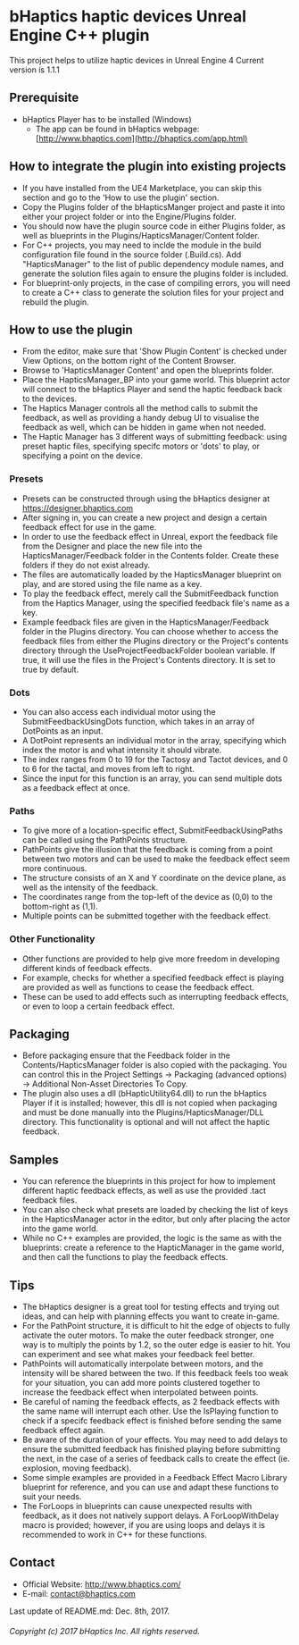 # bHaptics haptic devices Unreal Engine C++ plugin
This project helps to utilize haptic devices in Unreal Engine 4
Current version is 1.1.1

## Prerequisite
* bHaptics Player has to be installed (Windows)
   * The app can be found in
   bHaptics webpage: [http://www.bhaptics.com](http://bhaptics.com/app.html)

## How to integrate the plugin into existing projects
* If you have installed from the UE4 Marketplace, you can skip this section and go to the 'How to use the plugin' section.
* Copy the Plugins folder of the bHapticsManger project and paste it into either your project folder or into the Engine/Plugins folder.
* You should now have the plugin source code in either Plugins folder, as well as blueprints in the Plugins/HapticsManager/Content folder.
* For C++ projects, you may need to inclde the module in the build configuration file found in the source folder (<YourProjectName>.Build.cs). Add "HapticsManager" to the list of public dependency module names, and generate the solution files again to ensure the plugins folder is included.
* For blueprint-only projects, in the case of compiling errors, you will need to create a C++ class to generate the solution files for your project and rebuild the plugin.

## How to use the plugin
* From the editor, make sure that 'Show Plugin Content' is checked under View Options, on the bottom right of the Content Browser.
* Browse to 'HapticsManager Content' and open the blueprints folder.
* Place the HapticsManager_BP into your game world. This blueprint actor will connect to the bHaptics Player and send the haptic feedback back to the devices.
* The Haptics Manager controls all the method calls to submit the feedback, as well as providing a handy debug UI to visualise the feedback as well, which can be hidden in game when not needed.
* The Haptic Manager has 3 different ways of submitting feedback: using preset haptic files, specifying specifc motors or 'dots' to play, or specifying a point on the device.

### Presets
* Presets can be constructed through using the bHaptics designer at https://designer.bhaptics.com
* After signing in, you can create a new project and design a certain feedback effect for use in the game.
* In order to use the feedback effect in Unreal, export the feedback file from the Designer and place the new file into the HapticsManager/Feedback folder in the Contents folder. Create these folders if they do not exist already.
* The files are automatically loaded by the HapticsManager blueprint on play, and are stored using the file name as a key.
* To play the feedback effect, merely call the SubmitFeedback function from the Haptics Manager, using the specified feedback file's name as a key.
* Example feedback files are given in the HapticsManager/Feedback folder in the Plugins directory. You can choose whether to access the feedback files from either the Plugins directory or the Project's contents directory through the UseProjectFeedbackFolder boolean variable. If true, it will use the files in the Project's Contents directory. It is set to true by default.

### Dots
* You can also access each individual motor using the SubmitFeedbackUsingDots function, which takes in an array of DotPoints as an input.
* A DotPoint represents an individual motor in the array, specifying which index the motor is and what intensity it should vibrate.
* The index ranges from 0 to 19 for the Tactosy and Tactot devices, and 0 to 6 for the tactal, and moves from left to right.
* Since the input for this function is an array, you can send multiple dots as a feedback effect at once.

### Paths
* To give more of a location-specific effect, SubmitFeedbackUsingPaths can be called using the PathPoints structure.
* PathPoints give the illusion that the feedback is coming from a point between two motors and can be used to make the feedback effect seem more continuous.
* The structure consists of an X and Y coordinate on the device plane, as well as the intensity of the feedback.
* The coordinates range from the top-left of the device as (0,0) to the bottom-right as (1,1).
* Multiple points can be submitted together with the feedback effect.

### Other Functionality
* Other functions are provided to help give more freedom in developing different kinds of feedback effects.
* For example, checks for whether a specified feedback effect is playing are provided as well as functions to cease the feedback effect.
* These can be used to add effects such as interrupting feedback effects, or even to loop a certain feedback effect.

## Packaging
* Before packaging ensure that the Feedback folder in the Contents/HapticsManager folder is also copied with the packaging. You can control this in the Project Settings -> Packaging (advanced options) -> Additional Non-Asset Directories To Copy.
* The plugin also uses a dll (bHapticUtility64.dll) to run the bHaptics Player if it is installed; however, this dll is not copied when packaging and must be done manually into the Plugins/HapticsManager/DLL directory. This functionality is optional and will not affect the haptic feedback.

## Samples 
* You can reference the blueprints in this project for how to implement different haptic feedback effects, as well as use the provided .tact feedback files.
* You can also check what presets are loaded by checking the list of keys in the HapticsManager actor in the editor, but only after placing the actor into the game world.
* While no C++ examples are provided, the logic is the same as with the blueprints: create a reference to the HapticManager in the game world, and then call the functions to play the feedback effects.

## Tips
* The bHaptics designer is a great tool for testing effects and trying out ideas, and can help with planning effects you want to create in-game.
* For the PathPoint structure, it is difficult to hit the edge of objects to fully activate the outer motors. To make the outer feedback stronger, one way is to multiply the points by 1.2, so the outer edge is easier to hit. You can experiment and see what makes your feedback feel better.
* PathPoints will automatically interpolate between motors, and the intensity will be shared between the two. If this feedback feels too weak for your situation, you can add more points clustered together to increase the feedback effect when interpolated between points.
* Be careful of naming the feedback effects, as 2 feedback effects with the same name will interrupt each other. Use the IsPlaying function to check if a specifc feedback effect is finished before sending the same feedback effect again.
* Be aware of the duration of your effects. You may need to add delays to ensure the submitted feedback has finished playing before submitting the next, in the case of a series of feedback calls to create the effect (ie. explosion, moving feedback).
* Some simple examples are provided in a Feedback Effect Macro Library blueprint for reference, and you can use and adapt these functions to suit your needs.
* The ForLoops in blueprints can cause unexpected results with feedback, as it does not natively support delays. A ForLoopWithDelay macro is provided; however, if you are using loops and delays it is recommended to work in C++ for these functions.


## Contact
* Official Website: http://www.bhaptics.com/
* E-mail: contact@bhaptics.com

Last update of README.md: Dec. 8th, 2017.


###### Copyright (c) 2017 bHaptics Inc. All rights reserved.